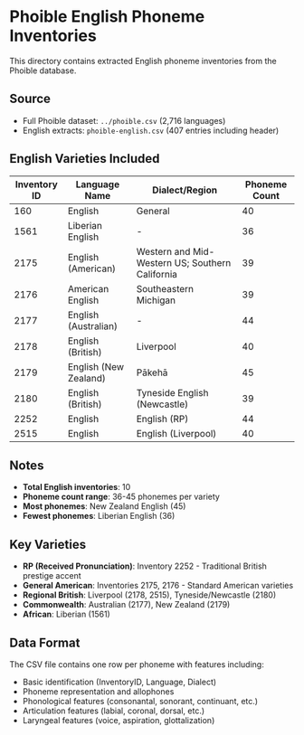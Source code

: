 # Phoible English Phoneme Inventories

This directory contains extracted English phoneme inventories from the Phoible database.

## Source
- Full Phoible dataset: `../phoible.csv` (2,716 languages)
- English extracts: `phoible-english.csv` (407 entries including header)

## English Varieties Included

| Inventory ID | Language Name | Dialect/Region | Phoneme Count |
|--------------|---------------|----------------|---------------|
| 160 | English | General | 40 |
| 1561 | Liberian English | - | 36 |
| 2175 | English (American) | Western and Mid-Western US; Southern California | 39 |
| 2176 | American English | Southeastern Michigan | 39 |
| 2177 | English (Australian) | - | 44 |
| 2178 | English (British) | Liverpool | 40 |
| 2179 | English (New Zealand) | Pākehā | 45 |
| 2180 | English (British) | Tyneside English (Newcastle) | 39 |
| 2252 | English | English (RP) | 44 |
| 2515 | English | English (Liverpool) | 40 |

## Notes

- **Total English inventories**: 10
- **Phoneme count range**: 36-45 phonemes per variety
- **Most phonemes**: New Zealand English (45)
- **Fewest phonemes**: Liberian English (36)

## Key Varieties

- **RP (Received Pronunciation)**: Inventory 2252 - Traditional British prestige accent
- **General American**: Inventories 2175, 2176 - Standard American varieties
- **Regional British**: Liverpool (2178, 2515), Tyneside/Newcastle (2180)
- **Commonwealth**: Australian (2177), New Zealand (2179)
- **African**: Liberian (1561)

## Data Format

The CSV file contains one row per phoneme with features including:
- Basic identification (InventoryID, Language, Dialect)
- Phoneme representation and allophones
- Phonological features (consonantal, sonorant, continuant, etc.)
- Articulation features (labial, coronal, dorsal, etc.)
- Laryngeal features (voice, aspiration, glottalization)

